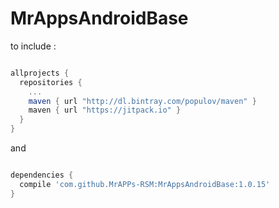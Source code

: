 # MrAppsAndroidBase

to include :

```gradle

allprojects {
  repositories {
    ...
    maven { url "http://dl.bintray.com/populov/maven" }
    maven { url "https://jitpack.io" }
  }
}
```

and

``` gradle

dependencies {
  compile 'com.github.MrAPPs-RSM:MrAppsAndroidBase:1.0.15'
}
```
